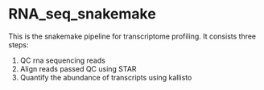 # RNA_seq_snakemake

This is the snakemake pipeline for transcriptome profiling. 
It consists three steps:
1. QC rna sequencing reads
2. Align reads passed QC using STAR 
3. Quantify the abundance of transcripts using kallisto

